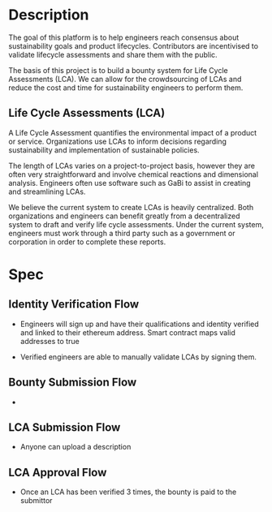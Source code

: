 # Description

The goal of this platform is to help engineers reach consensus about sustainability goals and product lifecycles. Contributors are incentivised to validate lifecycle assessments and share them with the public.

The basis of this project is to build a bounty system for Life Cycle Assessments (LCA). We can allow for the crowdsourcing of LCAs and reduce the cost and time for sustainability engineers to perform them.

## Life Cycle Assessments (LCA)

A Life Cycle Assessment quantifies the environmental impact of a product or service. Organizations use LCAs to inform decisions regarding sustainability and implementation of sustainable policies.

The length of LCAs varies on a project-to-project basis, however they are often very straightforward and involve chemical reactions and dimensional analysis. Engineers often use software such as GaBi to assist in creating and streamlining LCAs.

We believe the current system to create LCAs is heavily centralized. Both organizations and engineers can benefit greatly from a decentralized system to draft and verify life cycle assessments. Under the current system, engineers must work through a third party such as a government or corporation in order to complete these reports.

# Spec

## Identity Verification Flow

* Engineers will sign up and have their qualifications and identity verified and linked to their ethereum address. Smart contract maps valid addresses to true

* Verified engineers are able to manually validate LCAs by signing them.

## Bounty Submission Flow

* 

## LCA Submission Flow

* Anyone can upload a description

## LCA Approval Flow

* Once an LCA has been verified 3 times, the bounty is paid to the submittor